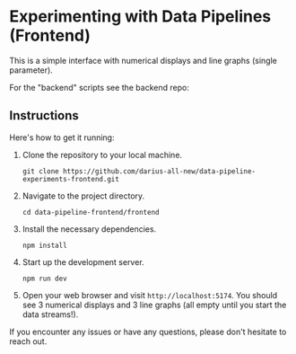 # Experimenting with Data Pipelines (Frontend)

This is a simple interface with numerical displays and line graphs (single parameter).

For the "backend" scripts see the backend repo:

## Instructions

Here's how to get it running:

1. Clone the repository to your local machine.

   ```
   git clone https://github.com/darius-all-new/data-pipeline-experiments-frontend.git
   ```

2. Navigate to the project directory.

   ```
   cd data-pipeline-frontend/frontend
   ```

3. Install the necessary dependencies.

   ```
   npm install
   ```

4. Start up the development server.

   ```
   npm run dev
   ```

5. Open your web browser and visit `http://localhost:5174`. You should see 3 numerical displays and 3 line graphs (all empty until you start the data streams!).

If you encounter any issues or have any questions, please don't hesitate to reach out.
